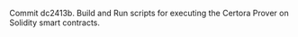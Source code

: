 Commit dc2413b.                    Build and Run scripts for executing the Certora Prover on Solidity smart contracts.